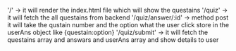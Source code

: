 '/' -> it will render the index.html file which will show the questains
'/quiz' -> it will fetch the all questains from backend
'/quiz/answer/:id' -> method post it will take the qustain number and the option what the user click store in the userAns object like {questain:option}
'/quiz/submit' -> it will fetch the questains array and answars and userAns array and 
show details to user